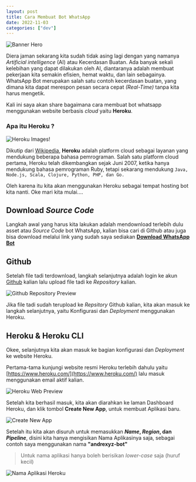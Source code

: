 ```yaml
---
layout: post
title: Cara Membuat Bot WhatsApp
date: 2022-11-03
categories: ["dev"]
---
```


<img style="image-size:cover; border-radius: 2%" src="https://i.ibb.co/C68VJDZ/Hero-Banner.jpg" alt="Banner Hero">

Diera jaman sekarang kita sudah tidak asing lagi dengan yang namanya _Artificial intelligence_ (AI) atau Kecerdasan Buatan. Ada banyak sekali kelebihan yang dapat dilakukan oleh AI, diantaranya adalah membuat pekerjaan kita semakin efisien, hemat waktu, dan lain sebagainya. WhatsApp Bot merupakan salah satu contoh kecerdasan buatan, yang dimana kita dapat merespon pesan secara cepat _(Real-Time)_ tanpa kita harus mengetik.

Kali ini saya akan share bagaimana cara membuat bot whatsapp menggunakan website berbasis _cloud_ yaitu **Heroku**.

### Apa itu Heroku ?

![Heroku Images!](https://upload.wikimedia.org/wikipedia/commons/thumb/e/ec/Heroku_logo.svg/2560px-Heroku_logo.svg.png "Heroku")

Dikutip dari [Wikipedia](https://en.wikipedia.org/wiki/Heroku), **Heroku** adalah platform cloud sebagai layanan yang mendukung beberapa bahasa pemrograman. Salah satu platform cloud pertama, Heroku telah dikembangkan sejak Juni 2007, ketika hanya mendukung bahasa pemrograman Ruby, tetapi sekarang mendukung `Java, Node.js, Scala, Clojure, Python, PHP, dan Go.`

Oleh karena itu kita akan menggunakan Heroku sebagai tempat hosting bot kita nanti. Oke mari kita mulai....

## Download _Source Code_

Langkah awal yang harus kita lakukan adalah mendownload terlebih dulu asset atau _Source Code_ bot WhatsApp, kalian bisa cari di Github atau juga bisa download melalui link yang sudah saya sediakan [**Download WhatsApp Bot**](https://github.com/4ndrexyz/KatoBot-v2)

## Github

Setelah file tadi terdownload, langkah selanjutnya adalah login ke akun [Github](https://github.com) kalian lalu upload file tadi ke _Repository_ kalian.

<img style="image-size:cover; border-radius: 2%" src="https://i.postimg.cc/tCGKyj3H/repository.jpg" alt="Github Repository Preview">

Jika file tadi sudah terupload ke _Repsitory_ Github kalian, kita akan masuk ke langkah selanjutnya, yaitu Konfigurasi dan _Deployment_ menggunakan Heroku.

## Heroku & Heroku CLI

Okee, selanjutnya kita akan masuk ke bagian konfigurasi dan _Deployment_ ke website Heroku.

Pertama-tama kunjungi website resmi Heroku terlebih dahulu yaitu [https://www.heroku.com/](https://www.heroku.com/) lalu masuk menggunakan email aktif kalian.

<img style="image-size:cover; border-radius: 2%" src="https://i.postimg.cc/Zntr9jHC/login.jpg" alt="Heroku Web Preview">

Setelah kita berhasil masuk, kita akan diarahkan ke laman Dashboard Heroku, dan klik tombol **Create New App**, untuk membuat Aplikasi baru.

<img style="image-size:cover; border-radius: 2%" src="https://i.postimg.cc/kG2Khz51/create-app.jpg" alt="Create New App">

Setelah itu kita akan disuruh untuk memasukkan **_Name_, _Region_, dan _Pipeline_**, disini kita hanya mengisikan Nama Aplikasinya saja, sebagai contoh saya menggunakan nama **"andrexyz-bot"**

> Untuk nama aplikasi hanya boleh berisikan _lower-case_ saja (huruf kecil)

<img style="image-size:cover; border-radius: 2%" src="https://i.postimg.cc/c6qh70cM/name-app.jpg" alt="Nama Aplikasi Heroku">
